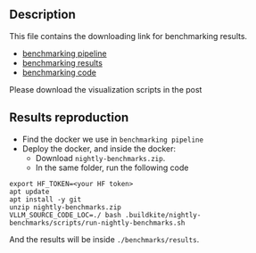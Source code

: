 
## Description

This file contains the downloading link for benchmarking results.

- [benchmarking pipeline](artifact://nightly-pipeline.yaml)
- [benchmarking results](artifact://results.zip)
- [benchmarking code](artifact://nightly-benchmarks.zip)

Please download the visualization scripts in the post


## Results reproduction

- Find the docker we use in `benchmarking pipeline`
- Deploy the docker, and inside the docker:
  - Download `nightly-benchmarks.zip`. 
  - In the same folder, run the following code
```
export HF_TOKEN=<your HF token>
apt update
apt install -y git
unzip nightly-benchmarks.zip
VLLM_SOURCE_CODE_LOC=./ bash .buildkite/nightly-benchmarks/scripts/run-nightly-benchmarks.sh
```

And the results will be inside `./benchmarks/results`.

